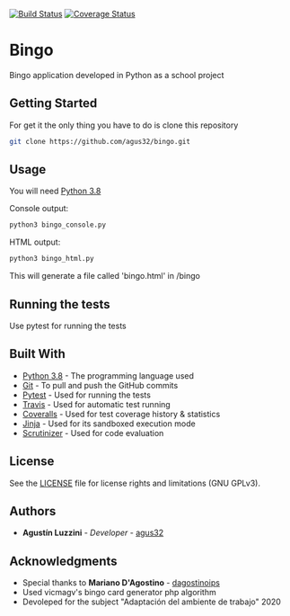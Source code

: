 [![Build Status](https://travis-ci.com/agus32/bingo.svg?branch=master)](https://travis-ci.com/agus32/bingo) 
[![Coverage Status](https://coveralls.io/repos/github/agus32/bingo/badge.svg?branch=master)](https://coveralls.io/github/agus32/bingo?branch=master)
# Bingo

Bingo application developed in Python as a school project

## Getting Started

For get it the only thing you have to do is clone this repository 
```bash
git clone https://github.com/agus32/bingo.git
```

## Usage

You will need [Python 3.8](https://www.python.org/)

Console output:
```bash
python3 bingo_console.py
```
HTML output:
```bash
python3 bingo_html.py
```
This will generate a file called 'bingo.html' in /bingo

## Running the tests

Use pytest for running the tests


## Built With

* [Python 3.8](https://www.python.org/) - The programming language used
* [Git](https://git-scm.com/) - To pull and push the GitHub commits
* [Pytest](https://docs.pytest.org) - Used for running the tests
* [Travis](https://travis-ci.com) - Used for automatic test running
* [Coveralls](https://coveralls.io/) - Used for test coverage history & statistics
* [Jinja](https://palletsprojects.com/p/jinja/) - Used for its sandboxed execution mode
* [Scrutinizer](https://scrutinizer-ci.com) - Used for code evaluation

## License
See the [LICENSE](https://github.com/agus32/bingo/blob/master/LICENSE.md) file for license rights and limitations (GNU GPLv3).

## Authors

* **Agustín Luzzini** - *Developer* - [agus32](https://github.com/agus32)

## Acknowledgments

* Special thanks to **Mariano D'Agostino** - [dagostinoips](https://github.com/dagostinoips)
* Used vicmagv's bingo card generator php algorithm
* Devoleped for the subject "Adaptación del ambiente de trabajo" 2020
